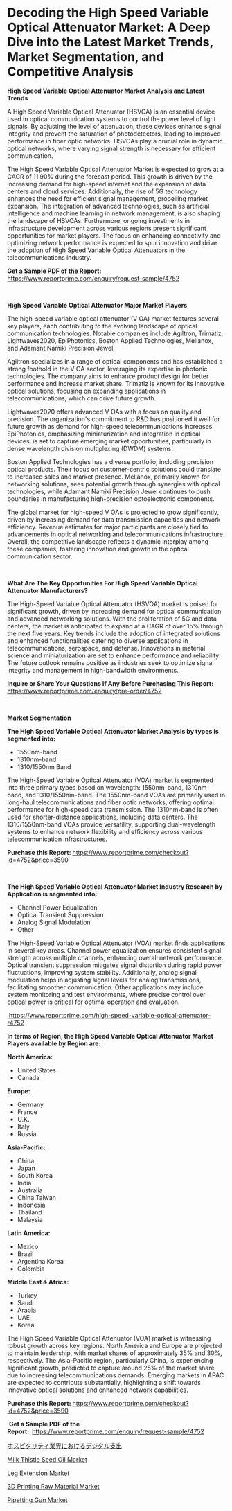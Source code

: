 <p><h1>Decoding the High Speed Variable Optical Attenuator Market: A Deep Dive into the Latest Market Trends, Market Segmentation, and Competitive Analysis</h1></p><p><strong>High Speed Variable Optical Attenuator Market Analysis and Latest Trends</strong></p>
<p><p>A High Speed Variable Optical Attenuator (HSVOA) is an essential device used in optical communication systems to control the power level of light signals. By adjusting the level of attenuation, these devices enhance signal integrity and prevent the saturation of photodetectors, leading to improved performance in fiber optic networks. HSVOAs play a crucial role in dynamic optical networks, where varying signal strength is necessary for efficient communication.</p><p>The High Speed Variable Optical Attenuator Market is expected to grow at a CAGR of 11.90% during the forecast period. This growth is driven by the increasing demand for high-speed internet and the expansion of data centers and cloud services. Additionally, the rise of 5G technology enhances the need for efficient signal management, propelling market expansion. The integration of advanced technologies, such as artificial intelligence and machine learning in network management, is also shaping the landscape of HSVOAs. Furthermore, ongoing investments in infrastructure development across various regions present significant opportunities for market players. The focus on enhancing connectivity and optimizing network performance is expected to spur innovation and drive the adoption of High Speed Variable Optical Attenuators in the telecommunications industry.</p></p>
<p><strong>Get a Sample PDF of the Report:&nbsp;</strong> <a href="https://www.reportprime.com/enquiry/request-sample/4752">https://www.reportprime.com/enquiry/request-sample/4752</a></p>
<p>&nbsp;</p>
<p><strong>High Speed Variable Optical Attenuator Major Market Players</strong></p>
<p><p>The high-speed variable optical attenuator (V OA) market features several key players, each contributing to the evolving landscape of optical communication technologies. Notable companies include Agiltron, Trimatiz, Lightwaves2020, EpiPhotonics, Boston Applied Technologies, Mellanox, and Adamant Namiki Precision Jewel.</p><p>Agiltron specializes in a range of optical components and has established a strong foothold in the V OA sector, leveraging its expertise in photonic technologies. The company aims to enhance product design for better performance and increase market share. Trimatiz is known for its innovative optical solutions, focusing on expanding applications in telecommunications, which can drive future growth.</p><p>Lightwaves2020 offers advanced V OAs with a focus on quality and precision. The organization's commitment to R&D has positioned it well for future growth as demand for high-speed telecommunications increases. EpiPhotonics, emphasizing miniaturization and integration in optical devices, is set to capture emerging market opportunities, particularly in dense wavelength division multiplexing (DWDM) systems.</p><p>Boston Applied Technologies has a diverse portfolio, including precision optical products. Their focus on customer-centric solutions could translate to increased sales and market presence. Mellanox, primarily known for networking solutions, sees potential growth through synergies with optical technologies, while Adamant Namiki Precision Jewel continues to push boundaries in manufacturing high-precision optoelectronic components.</p><p>The global market for high-speed V OAs is projected to grow significantly, driven by increasing demand for data transmission capacities and network efficiency. Revenue estimates for major participants are closely tied to advancements in optical networking and telecommunications infrastructure. Overall, the competitive landscape reflects a dynamic interplay among these companies, fostering innovation and growth in the optical communication sector.</p></p>
<p>&nbsp;</p>
<p><strong>What Are The Key Opportunities For High Speed Variable Optical Attenuator Manufacturers?</strong></p>
<p><p>The High-Speed Variable Optical Attenuator (HSVOA) market is poised for significant growth, driven by increasing demand for optical communication and advanced networking solutions. With the proliferation of 5G and data centers, the market is anticipated to expand at a CAGR of over 15% through the next five years. Key trends include the adoption of integrated solutions and enhanced functionalities catering to diverse applications in telecommunications, aerospace, and defense. Innovations in material science and miniaturization are set to enhance performance and reliability. The future outlook remains positive as industries seek to optimize signal integrity and management in high-bandwidth environments.</p></p>
<p><strong>Inquire or Share Your Questions If Any Before Purchasing This Report:</strong> <a href="https://www.reportprime.com/enquiry/pre-order/4752">https://www.reportprime.com/enquiry/pre-order/4752</a></p>
<p>&nbsp;</p>
<p><strong>Market Segmentation</strong></p>
<p><strong>The High Speed Variable Optical Attenuator Market Analysis by types is segmented into:</strong></p>
<p><ul><li>1550nm-band</li><li>1310nm-band</li><li>1310/1550nm Band</li></ul></p>
<p><p>The High-Speed Variable Optical Attenuator (VOA) market is segmented into three primary types based on wavelength: 1550nm-band, 1310nm-band, and 1310/1550nm-band. The 1550nm-band VOAs are primarily used in long-haul telecommunications and fiber optic networks, offering optimal performance for high-speed data transmission. The 1310nm-band is often used for shorter-distance applications, including data centers. The 1310/1550nm-band VOAs provide versatility, supporting dual-wavelength systems to enhance network flexibility and efficiency across various telecommunication infrastructures.</p></p>
<p><strong>Purchase this Report:&nbsp;</strong><a href="https://www.reportprime.com/checkout?id=4752&price=3590">https://www.reportprime.com/checkout?id=4752&price=3590</a></p>
<p>&nbsp;</p>
<p><strong>The High Speed Variable Optical Attenuator Market Industry Research by Application is segmented into:</strong></p>
<p><ul><li>Channel Power Equalization</li><li>Optical Transient Suppression</li><li>Analog Signal Modulation</li><li>Other</li></ul></p>
<p><p>The High-Speed Variable Optical Attenuator (VOA) market finds applications in several key areas. Channel power equalization ensures consistent signal strength across multiple channels, enhancing overall network performance. Optical transient suppression mitigates signal distortion during rapid power fluctuations, improving system stability. Additionally, analog signal modulation helps in adjusting signal levels for analog transmissions, facilitating smoother communication. Other applications may include system monitoring and test environments, where precise control over optical power is critical for optimal operation and evaluation.</p></p>
<p><a href="https://www.reportprime.com/high-speed-variable-optical-attenuator-r4752">&nbsp;https://www.reportprime.com/high-speed-variable-optical-attenuator-r4752</a></p>
<p><strong>In terms of Region, the High Speed Variable Optical Attenuator Market Players available by Region are:</strong></p>
<p>
    <p> <strong> North America: </strong>
        <ul>
            <li>United States</li>
            <li>Canada</li>
        </ul>
        </p> 
    <p> <strong> Europe: </strong>
        <ul>
            <li>Germany</li>
            <li>France</li>
            <li>U.K.</li>
            <li>Italy</li>
            <li>Russia</li>
        </ul>
        </p> 
    <p> <strong> Asia-Pacific: </strong>
        <ul>
            <li>China</li>
            <li>Japan</li>
            <li>South Korea</li>
            <li>India</li>
            <li>Australia</li>
            <li>China Taiwan</li>
            <li>Indonesia</li>
            <li>Thailand</li>
            <li>Malaysia</li>
        </ul>
        </p> 
    <p> <strong> Latin America: </strong>
        <ul>
            <li>Mexico</li>
            <li>Brazil</li>
            <li>Argentina Korea</li>
            <li>Colombia</li>
        </ul>
        </p> 
    <p> <strong> Middle East & Africa: </strong>
        <ul>
            <li>Turkey</li>
            <li>Saudi</li>
            <li>Arabia</li>
            <li>UAE</li>
            <li>Korea</li>
        </ul>
    </p>
    </p>
<p><p>The High Speed Variable Optical Attenuator (VOA) market is witnessing robust growth across key regions. North America and Europe are projected to maintain leadership, with market shares of approximately 35% and 30%, respectively. The Asia-Pacific region, particularly China, is experiencing significant growth, predicted to capture around 25% of the market share due to increasing telecommunications demands. Emerging markets in APAC are expected to contribute substantially, highlighting a shift towards innovative optical solutions and enhanced network capabilities.</p></p>
<p><strong>Purchase this Report: </strong><a href="https://www.reportprime.com/checkout?id=4752&price=3590">https://www.reportprime.com/checkout?id=4752&price=3590</a></p>
<p>&nbsp;<strong>Get a Sample PDF of the Report:&nbsp;&nbsp;</strong><a href="https://www.reportprime.com/enquiry/request-sample/4752">https://www.reportprime.com/enquiry/request-sample/4752</a></p>
<p><strong></strong></p>
<p><p><a href="https://williamkable67.medium.com/%E5%B8%82%E5%A0%B4%E3%81%AE%E6%B4%9E%E5%AF%9F-%E3%83%9B%E3%82%B9%E3%83%94%E3%82%BF%E3%83%AA%E3%83%86%E3%82%A3%E5%B8%82%E5%A0%B4%E3%81%AB%E3%81%8A%E3%81%91%E3%82%8B%E3%82%B0%E3%83%AD%E3%83%BC%E3%83%90%E3%83%AB%E3%83%87%E3%82%B8%E3%82%BF%E3%83%AB%E6%94%AF%E5%87%BA%E3%81%AE%E4%BA%88%E6%B8%AC%E3%81%A8%E3%82%A4%E3%83%8E%E3%83%99%E3%83%BC%E3%82%B7%E3%83%A7%E3%83%B3%E3%83%88%E3%83%AC%E3%83%B3%E3%83%89-2024%E5%B9%B4-2031%E5%B9%B4-fce4826dfb4a?postPublishedType=initial">ホスピタリティ業界におけるデジタル支出</a></p><p><a href="https://issuu.com/reportprime-2/docs/milk-thistle-seed-oil-market-size-2_b7fabdea0b4eb7">Milk Thistle Seed Oil Market</a></p><p><a href="https://medium.com/@kathleenjacksond65/future-trends-in-global-leg-extension-market-market-insights-and-analysis-from-2024-to-2031-in-123-4165a1a0b478">Leg Extension Market</a></p><p><a href="https://issuu.com/reportprime-2/docs/3d-printing-raw-material-market-siz_1be8a79ae95d99">3D Printing Raw Material Market</a></p><p><a href="https://www.linkedin.com/pulse/pipetting-gun-market-revolution-2024-2031-trends-shaping-jppee?trackingId=7QcWFfyJQTSJSM9mZ4QEVw%3D%3D">Pipetting Gun Market</a></p></p>